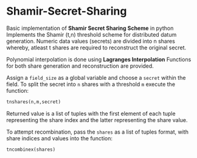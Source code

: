 # Shamir-Secret-Sharing
Basic implementation of **Shamir Secret Sharing Scheme** in python
Implements the Shamir (t,n) threshold scheme for distributed datum generation. Numeric data values (secrets) are divided into n shares whereby, atleast t shares are required to reconstruct the original secret. 

Polynomial interpolation is done using **Lagranges Interpolation**
Functions for both share generation and reconstruction are provided.

Assign a ```field_size``` as a global variable and choose a ```secret``` within the field.
To split the secret into ```n``` shares with a threshold ```m``` execute the function:

```python
tnshares(n,m,secret)
```
Returned value is a list of tuples with the first element of each tuple representing the share index and the latter representing the share value.

To attempt recombination, pass the ```shares``` as a list of tuples format, with share indices and values into the function:
```python
tncombinex(shares)
```
